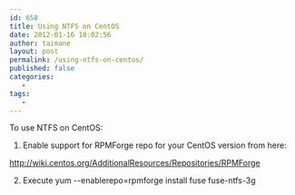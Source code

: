 ```yaml
---
id: 658
title: Using NTFS on CentOS
date: 2012-01-16 10:02:56
author: taimane
layout: post
permalink: /using-ntfs-on-centos/
published: false
categories:
   -
tags:
   -
---
```

To use NTFS on CentOS:



1. Enable support for RPMForge repo for your CentOS version from here:

http://wiki.centos.org/AdditionalResources/Repositories/RPMForge



2. Execute yum --enablerepo=rpmforge install fuse fuse-ntfs-3g



